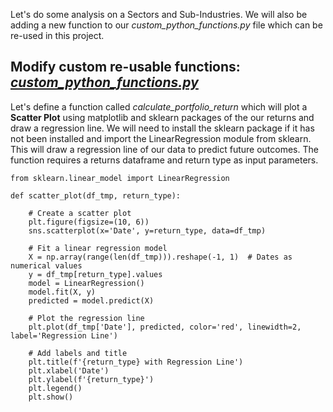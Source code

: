 Let's do some analysis on a Sectors and Sub-Industries. We will also be adding a new function to our *custom_python_functions.py* file which can be re-used in this project. 

## Modify custom re-usable functions: *[custom_python_functions.py](https://github.com/danvuk567/SP500-Stock-Analysis/blob/main/Custom-Python-Functions/custom_python_functions.py)*

Let's define a function called *calculate_portfolio_return* which will plot a **Scatter Plot** using matplotlib and sklearn packages of the our returns and draw a regression line. We will need to install the sklearn package if it has not been installed and import the LinearRegression module from sklearn. This will draw a regression line of our data to predict future outcomes. The function requires a returns dataframe and return type as input parameters.

    from sklearn.linear_model import LinearRegression

    def scatter_plot(df_tmp, return_type):

        # Create a scatter plot
        plt.figure(figsize=(10, 6))
        sns.scatterplot(x='Date', y=return_type, data=df_tmp)

        # Fit a linear regression model
        X = np.array(range(len(df_tmp))).reshape(-1, 1)  # Dates as numerical values
        y = df_tmp[return_type].values
        model = LinearRegression()
        model.fit(X, y)
        predicted = model.predict(X)

        # Plot the regression line
        plt.plot(df_tmp['Date'], predicted, color='red', linewidth=2, label='Regression Line')

        # Add labels and title
        plt.title(f'{return_type} with Regression Line')
        plt.xlabel('Date')
        plt.ylabel(f'{return_type}')
        plt.legend()
        plt.show()

